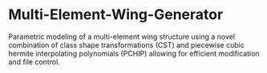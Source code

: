 # Multi-Element-Wing-Generator
Parametric modeling of a multi-element wing structure using a novel combination of class shape transformations (CST) and piecewise cubic hermite interpolating polynomials (PCHIP) allowing for efficient modification and file control. 

